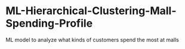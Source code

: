 # ML-Hierarchical-Clustering-Mall-Spending-Profile
ML model to analyze what kinds of customers spend the most at malls
